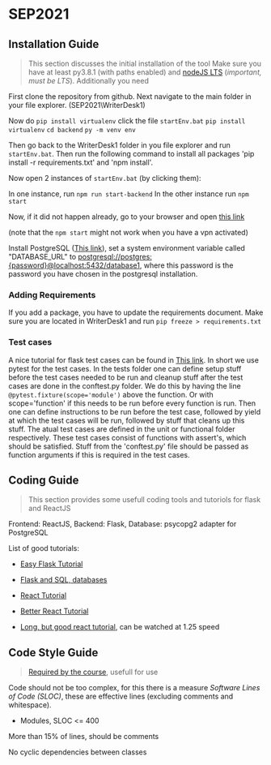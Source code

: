 # SEP2021


## Installation Guide
> This section discusses the initial installation of the tool
Make sure you have at least py3.8.1 (with paths enabled) and [nodeJS LTS](https://nodejs.org/en/download/) (*important, must be LTS*).
Additionally you need 


First clone the repository from github. Next navigate to the main folder in your file explorer. (SEP2021\WriterDesk1)

Now do `pip install virtualenv`
click the file `startEnv.bat` 
`pip install virtualenv`
`cd backend` 
`py -m venv env`

Then go back to the WriterDesk1 folder in you file explorer and run `startEnv.bat`. Then run the following command to install all packages 'pip install -r requirements.txt' and 'npm install'. 

Now open 2 instances of `startEnv.bat` (by clicking them):

In one instance, run `npm run start-backend`
In the other instance run `npm start`

Now, if it did not happen already, go to your browser and open [this link](http://localhost:3000)

(note that the `npm start` might not work when you have a vpn activated)

Install PostgreSQL ([This link](https://www.postgresql.org/download/)), set a system environment variable called "DATABASE_URL" to <postgresql://postgres:{password}@localhost:5432/database1>, where this password is the password you have chosen in the postgresql installation. 

### Adding Requirements
If you add a package, you have to update the requirements document. Make sure you are located in WriterDesk1 and run `pip freeze > requirements.txt`

### Test cases
A nice tutorial for flask test cases can be found in [This link](https://testdriven.io/blog/flask-pytest/). In short we use pytest for the test cases. In the tests folder one can define setup stuff before the test cases needed to be run and cleanup stuff after the test cases are done in the conftest.py folder. We do this by having the line `@pytest.fixture(scope='module')` above the function. Or with scope='function' if this needs to be run before every function is run. Then one can define instructions to be run before the test case, followed by yield at which the test cases will be run, followed by stuff that cleans up this stuff. The atual test cases are defined in the unit or functional folder respectively. These test cases consist of functions with assert's, which should be satisfied. Stuff from the 'conftest.py' file should be passed as function arguments if this is required in the test cases. 

## Coding Guide
> This section provides some usefull coding tools and tutoriols for flask and ReactJS

Frontend: ReactJS, Backend: Flask, Database: psycopg2 adapter for PostgreSQL

List of good tutorials:
- [Easy Flask Tutorial](https://blog.miguelgrinberg.com/post/the-flask-mega-tutorial-part-i-hello-world)
- [Flask and SQL, databases](https://flask-sqlalchemy.palletsprojects.com/en/2.x/quickstart/)
- [React Tutorial](https://reactjs.org/tutorial/tutorial.html)
- [Better React Tutorial](https://www.youtube.com/watch?v=b9eMGE7QtTk)

- [Long, but good react tutorial](https://www.youtube.com/watch?v=w7ejDZ8SWv8), can be watched at 1.25 speed

## Code Style Guide
> [Required by the course](https://canvas.tue.nl/courses/18931/files/folder/SEP%20Materials/Assessment_and_Guidelines?preview=3982997), usefull for use

Code should not be too complex, for this there is a measure _Software Lines of Code (SLOC)_, these are effective lines (excluding comments and whitespace).
- Modules, SLOC <= 400

More than 15% of lines, should be comments

No cyclic dependencies between classes

